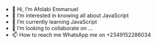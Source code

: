 - 👋 Hi, I’m Afolabi Emmanuel
- 👀 I’m interested in knowing all about JavaScript
- 🌱 I’m currently learning JavaScript
- 💞️ I’m looking to collaborate on ...
- 📫 How to reach me WhatsApp me on +2349152286034

<!---
Emmanuel-tech303/Emmanuel-tech303 is a ✨ special ✨ repository because its `README.md` (this file) appears on your GitHub profile.
You can click the Preview link to take a look at your changes.
--->
